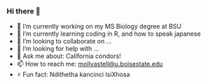 ### Hi there 👋


- 🔭 I’m currently working on my MS Biology degree at BSU
- 🌱 I’m currently learning coding in R, and how to speak japanese
- 👯 I’m looking to collaborate on ...
- 🤔 I’m looking for help with ...
- 💬 Ask me about: California condors!
- 📫 How to reach me: mollyastell@u.boisestate.edu
- ⚡ Fun fact: Ndithetha kancinci IsiXhosa

<!--
**mtastell/mtastell** is a ✨ _special_ ✨ repository because its `README.md` (this file) appears on your GitHub profile.

Here are some ideas to get you started:

- 🔭 I’m currently working on my MS Biology degree at BSU
- 🌱 I’m currently learning coding in R, and how to speak japanese
- 👯 I’m looking to collaborate on ...
- 🤔 I’m looking for help with ...
- 💬 Ask me about: California condors!
- 📫 How to reach me: mollyastell@u.boisestate.edu
- ⚡ Fun fact: Ndithetha kancinci IsiXhosa
-->
